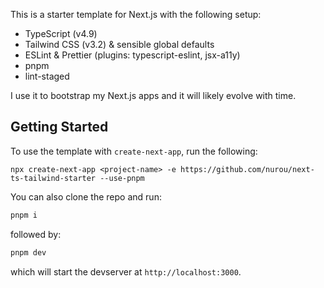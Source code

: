This is a starter template for Next.js with the following setup:

- TypeScript (v4.9)
- Tailwind CSS (v3.2) & sensible global defaults
- ESLint & Prettier (plugins: typescript-eslint, jsx-a11y)
- pnpm
- lint-staged

I use it to bootstrap my Next.js apps and it will likely evolve with time.

## Getting Started

To use the template with `create-next-app`, run the following:

```
npx create-next-app <project-name> -e https://github.com/nurou/next-ts-tailwind-starter --use-pnpm
```

You can also clone the repo and run:

```bash
pnpm i
```

followed by:

```bash
pnpm dev
```

which will start the devserver at `http://localhost:3000`.
